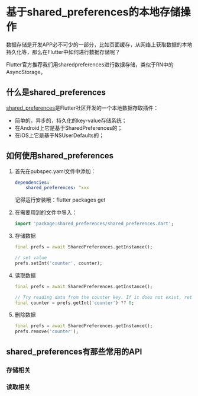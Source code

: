 # 基于shared_preferences的本地存储操作

数据存储是开发APP必不可少的一部分，比如页面缓存，从网络上获取数据的本地持久化等，那么在Flutter中如何进行数据存储呢？

Flutter官方推荐我们用sharedpreferences进行数据存储，类似于RN中的AsyncStorage。

## 什么是shared_preferences

[shared_preferences](https://pub.dev/packages/shared_preferences)是Flutter社区开发的一个本地数据存取插件：

- 简单的，异步的，持久化的key-value存储系统；
- 在Android上它是基于SharedPreferences的；
- 在iOS上它是基于NSUserDefaults的；

## 如何使用shared_preferences

1. 首先在pubspec.yaml文件中添加：

    ```yaml
    dependencies:
        shared_preferences: ^xxx
    ```

    记得运行安装哦：flutter packages get

2. 在需要用到的文件中导入：

    ```dart
    import 'package:shared_preferences/shared_preferences.dart';
    ```

3. 存储数据

    ```dart
    final prefs = await SharedPreferences.getInstance();

    // set value
    prefs.setInt('counter', counter);
    ```

4. 读取数据

    ```dart
    final prefs = await SharedPreferences.getInstance();

    // Try reading data from the counter key. If it does not exist, return 0.
    final counter = prefs.getInt('counter') ?? 0;
    ```

5. 删除数据

    ```dart
    final prefs = await SharedPreferences.getInstance();
    prefs.remove('counter');
    ```

## shared_preferences有那些常用的API

### 存储相关

### 读取相关
